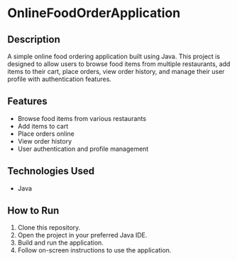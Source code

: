 # OnlineFoodOrderApplication

## Description
A simple online food ordering application built using Java. This project is designed to allow users to browse food items from multiple restaurants, add items to their cart, place orders, view order history, and manage their user profile with authentication features.

## Features
- Browse food items from various restaurants
- Add items to cart
- Place orders online
- View order history
- User authentication and profile management

## Technologies Used
- Java

## How to Run
1. Clone this repository.
2. Open the project in your preferred Java IDE.
3. Build and run the application.
4. Follow on-screen instructions to use the application.

